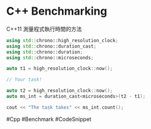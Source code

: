 # C++ Benchmarking

C++11 測量程式執行時間的方法
```cpp
using std::chrono::high_resolution_clock;  
using std::chrono::duration_cast;  
using std::chrono::duration;  
using std::chrono::microseconds;  

auto t1 = high_resolution_clock::now();  

// Your task!

auto t2 = high_resolution_clock::now();  
auto ms_int = duration_cast<microseconds>(t2 - t1);  

cout << "The task takes" << ms_int.count();
```

#Cpp #Benchmark #CodeSnippet